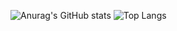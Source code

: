 ![Anurag's GitHub stats](https://github-readme-stats.vercel.app/api?username=limEnough&rank_icon=github)
![Top Langs](https://github-readme-stats.vercel.app/api/top-langs/?username=limEnough&layout=compact)
